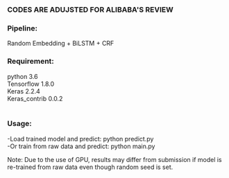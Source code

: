 ### CODES ARE ADUJSTED FOR ALIBABA'S REVIEW
### Pipeline:
Random Embedding + BiLSTM + CRF
### Requirement:<br/>
python 3.6<br/>
Tensorflow 1.8.0<br/>
Keras 2.2.4<br/>
Keras_contrib 0.0.2<br/>
<br/>
### Usage:<br/>
-Load trained model and predict: python predict.py<br/>
-Or train from raw data and predict: python main.py<br/>

Note: Due to the use of GPU, results may differ from submission if model is re-trained from raw data even though random seed is set.
